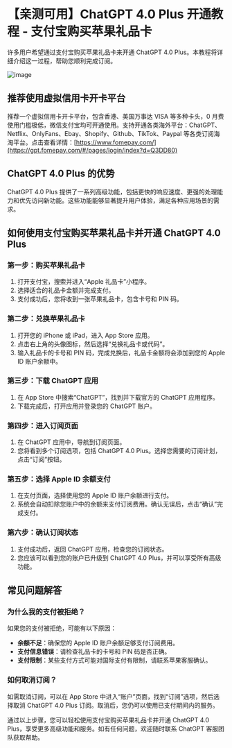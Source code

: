 # 【亲测可用】ChatGPT 4.0 Plus 开通教程 - 支付宝购买苹果礼品卡

许多用户希望通过支付宝购买苹果礼品卡来开通 ChatGPT 4.0 Plus。本教程将详细介绍这一过程，帮助您顺利完成订阅。

![image](https://github.com/brent755235/cbzoc/assets/169779978/d987e44b-c314-47a7-86ba-acbcb64ab132)

## 推荐使用虚拟信用卡开卡平台

推荐一个虚拟信用卡开卡平台，包含香港、美国万事达 VISA 等多种卡头，0 月费使用门槛极低，微信支付宝均可开通使用。支持开通各类海外平台：ChatGPT、Netflix、OnlyFans、Ebay、Shopify、Github、TikTok、Paypal 等各类订阅海淘平台。点击查看详情：[https://www.fomepay.com/](https://gpt.fomepay.com/#/pages/login/index?d=Q3DD80)

## ChatGPT 4.0 Plus 的优势

ChatGPT 4.0 Plus 提供了一系列高级功能，包括更快的响应速度、更强的处理能力和优先访问新功能。这些功能能够显著提升用户体验，满足各种应用场景的需求。

## 如何使用支付宝购买苹果礼品卡并开通 ChatGPT 4.0 Plus

### 第一步：购买苹果礼品卡

1. 打开支付宝，搜索并进入“Apple 礼品卡”小程序。
2. 选择适合的礼品卡金额并完成支付。
3. 支付成功后，您将收到一张苹果礼品卡，包含卡号和 PIN 码。

### 第二步：兑换苹果礼品卡

1. 打开您的 iPhone 或 iPad，进入 App Store 应用。
2. 点击右上角的头像图标，然后选择“兑换礼品卡或代码”。
3. 输入礼品卡的卡号和 PIN 码，完成兑换后，礼品卡金额将会添加到您的 Apple ID 账户余额中。

### 第三步：下载 ChatGPT 应用

1. 在 App Store 中搜索“ChatGPT”，找到并下载官方的 ChatGPT 应用程序。
2. 下载完成后，打开应用并登录您的 ChatGPT 账户。

### 第四步：进入订阅页面

1. 在 ChatGPT 应用中，导航到订阅页面。
2. 您将看到多个订阅选项，包括 ChatGPT 4.0 Plus。选择您需要的订阅计划，点击“订阅”按钮。

### 第五步：选择 Apple ID 余额支付

1. 在支付页面，选择使用您的 Apple ID 账户余额进行支付。
2. 系统会自动扣除您账户中的余额来支付订阅费用。确认无误后，点击“确认”完成支付。

### 第六步：确认订阅状态

1. 支付成功后，返回 ChatGPT 应用，检查您的订阅状态。
2. 您应该可以看到您的账户已升级到 ChatGPT 4.0 Plus，并可以享受所有高级功能。

## 常见问题解答

### 为什么我的支付被拒绝？

如果您的支付被拒绝，可能有以下原因：
- **余额不足**：确保您的 Apple ID 账户余额足够支付订阅费用。
- **支付信息错误**：请检查礼品卡的卡号和 PIN 码是否正确。
- **支付限制**：某些支付方式可能对国际支付有限制，请联系苹果客服确认。

### 如何取消订阅？

如需取消订阅，可以在 App Store 中进入“账户”页面，找到“订阅”选项，然后选择取消 ChatGPT 4.0 Plus 订阅。取消后，您仍可以使用已支付期间内的服务。

通过以上步骤，您可以轻松使用支付宝购买苹果礼品卡并开通 ChatGPT 4.0 Plus，享受更多高级功能和服务。如有任何问题，欢迎随时联系 ChatGPT 客服团队获取帮助。
